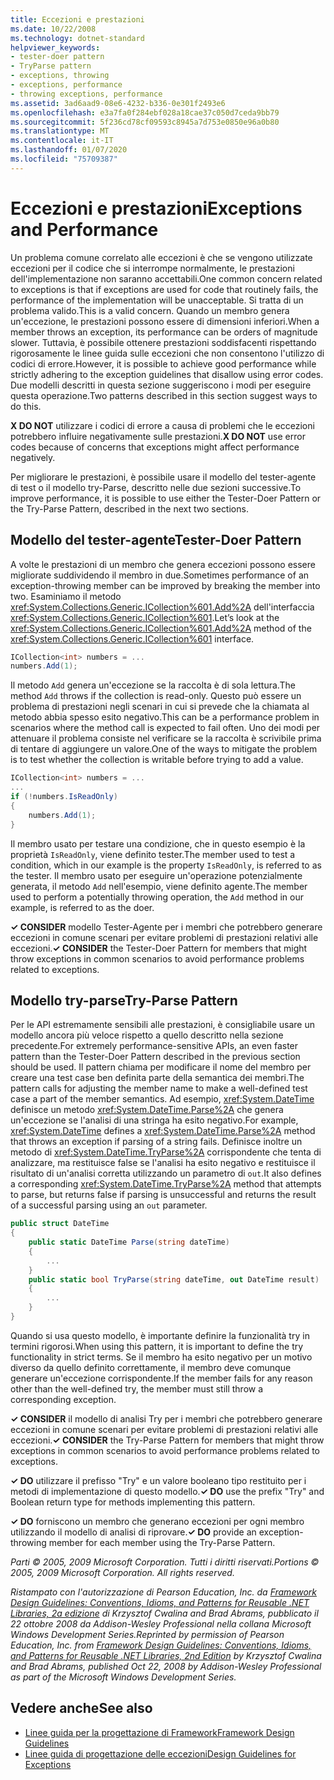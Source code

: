 ```yaml
---
title: Eccezioni e prestazioni
ms.date: 10/22/2008
ms.technology: dotnet-standard
helpviewer_keywords:
- tester-doer pattern
- TryParse pattern
- exceptions, throwing
- exceptions, performance
- throwing exceptions, performance
ms.assetid: 3ad6aad9-08e6-4232-b336-0e301f2493e6
ms.openlocfilehash: e3a7fa0f284ebf028a18cae37c050d7ceda9bb79
ms.sourcegitcommit: 5f236cd78cf09593c8945a7d753e0850e96a0b80
ms.translationtype: MT
ms.contentlocale: it-IT
ms.lasthandoff: 01/07/2020
ms.locfileid: "75709387"
---
```

# <a name="exceptions-and-performance"></a><span data-ttu-id="36024-102">Eccezioni e prestazioni</span><span class="sxs-lookup"><span data-stu-id="36024-102">Exceptions and Performance</span></span>
<span data-ttu-id="36024-103">Un problema comune correlato alle eccezioni è che se vengono utilizzate eccezioni per il codice che si interrompe normalmente, le prestazioni dell'implementazione non saranno accettabili.</span><span class="sxs-lookup"><span data-stu-id="36024-103">One common concern related to exceptions is that if exceptions are used for code that routinely fails, the performance of the implementation will be unacceptable.</span></span> <span data-ttu-id="36024-104">Si tratta di un problema valido.</span><span class="sxs-lookup"><span data-stu-id="36024-104">This is a valid concern.</span></span> <span data-ttu-id="36024-105">Quando un membro genera un'eccezione, le prestazioni possono essere di dimensioni inferiori.</span><span class="sxs-lookup"><span data-stu-id="36024-105">When a member throws an exception, its performance can be orders of magnitude slower.</span></span> <span data-ttu-id="36024-106">Tuttavia, è possibile ottenere prestazioni soddisfacenti rispettando rigorosamente le linee guida sulle eccezioni che non consentono l'utilizzo di codici di errore.</span><span class="sxs-lookup"><span data-stu-id="36024-106">However, it is possible to achieve good performance while strictly adhering to the exception guidelines that disallow using error codes.</span></span> <span data-ttu-id="36024-107">Due modelli descritti in questa sezione suggeriscono i modi per eseguire questa operazione.</span><span class="sxs-lookup"><span data-stu-id="36024-107">Two patterns described in this section suggest ways to do this.</span></span>

 <span data-ttu-id="36024-108">**X DO NOT** utilizzare i codici di errore a causa di problemi che le eccezioni potrebbero influire negativamente sulle prestazioni.</span><span class="sxs-lookup"><span data-stu-id="36024-108">**X DO NOT** use error codes because of concerns that exceptions might affect performance negatively.</span></span>

 <span data-ttu-id="36024-109">Per migliorare le prestazioni, è possibile usare il modello del tester-agente di test o il modello try-Parse, descritto nelle due sezioni successive.</span><span class="sxs-lookup"><span data-stu-id="36024-109">To improve performance, it is possible to use either the Tester-Doer Pattern or the Try-Parse Pattern, described in the next two sections.</span></span>

## <a name="tester-doer-pattern"></a><span data-ttu-id="36024-110">Modello del tester-agente</span><span class="sxs-lookup"><span data-stu-id="36024-110">Tester-Doer Pattern</span></span>
 <span data-ttu-id="36024-111">A volte le prestazioni di un membro che genera eccezioni possono essere migliorate suddividendo il membro in due.</span><span class="sxs-lookup"><span data-stu-id="36024-111">Sometimes performance of an exception-throwing member can be improved by breaking the member into two.</span></span> <span data-ttu-id="36024-112">Esaminiamo il metodo <xref:System.Collections.Generic.ICollection%601.Add%2A> dell'interfaccia <xref:System.Collections.Generic.ICollection%601>.</span><span class="sxs-lookup"><span data-stu-id="36024-112">Let’s look at the <xref:System.Collections.Generic.ICollection%601.Add%2A> method of the <xref:System.Collections.Generic.ICollection%601> interface.</span></span>

```csharp
ICollection<int> numbers = ...
numbers.Add(1);
```

 <span data-ttu-id="36024-113">Il metodo `Add` genera un'eccezione se la raccolta è di sola lettura.</span><span class="sxs-lookup"><span data-stu-id="36024-113">The method `Add` throws if the collection is read-only.</span></span> <span data-ttu-id="36024-114">Questo può essere un problema di prestazioni negli scenari in cui si prevede che la chiamata al metodo abbia spesso esito negativo.</span><span class="sxs-lookup"><span data-stu-id="36024-114">This can be a performance problem in scenarios where the method call is expected to fail often.</span></span> <span data-ttu-id="36024-115">Uno dei modi per attenuare il problema consiste nel verificare se la raccolta è scrivibile prima di tentare di aggiungere un valore.</span><span class="sxs-lookup"><span data-stu-id="36024-115">One of the ways to mitigate the problem is to test whether the collection is writable before trying to add a value.</span></span>

```csharp
ICollection<int> numbers = ...
...
if (!numbers.IsReadOnly)
{
    numbers.Add(1);
}
```

 <span data-ttu-id="36024-116">Il membro usato per testare una condizione, che in questo esempio è la proprietà `IsReadOnly`, viene definito tester.</span><span class="sxs-lookup"><span data-stu-id="36024-116">The member used to test a condition, which in our example is the property `IsReadOnly`, is referred to as the tester.</span></span> <span data-ttu-id="36024-117">Il membro usato per eseguire un'operazione potenzialmente generata, il metodo `Add` nell'esempio, viene definito agente.</span><span class="sxs-lookup"><span data-stu-id="36024-117">The member used to perform a potentially throwing operation, the `Add` method in our example, is referred to as the doer.</span></span>

 <span data-ttu-id="36024-118">**✓ CONSIDER** modello Tester-Agente per i membri che potrebbero generare eccezioni in comune scenari per evitare problemi di prestazioni relativi alle eccezioni.</span><span class="sxs-lookup"><span data-stu-id="36024-118">**✓ CONSIDER** the Tester-Doer Pattern for members that might throw exceptions in common scenarios to avoid performance problems related to exceptions.</span></span>

## <a name="try-parse-pattern"></a><span data-ttu-id="36024-119">Modello try-parse</span><span class="sxs-lookup"><span data-stu-id="36024-119">Try-Parse Pattern</span></span>
 <span data-ttu-id="36024-120">Per le API estremamente sensibili alle prestazioni, è consigliabile usare un modello ancora più veloce rispetto a quello descritto nella sezione precedente.</span><span class="sxs-lookup"><span data-stu-id="36024-120">For extremely performance-sensitive APIs, an even faster pattern than the Tester-Doer Pattern described in the previous section should be used.</span></span> <span data-ttu-id="36024-121">Il pattern chiama per modificare il nome del membro per creare una test case ben definita parte della semantica dei membri.</span><span class="sxs-lookup"><span data-stu-id="36024-121">The pattern calls for adjusting the member name to make a well-defined test case a part of the member semantics.</span></span> <span data-ttu-id="36024-122">Ad esempio, <xref:System.DateTime> definisce un metodo <xref:System.DateTime.Parse%2A> che genera un'eccezione se l'analisi di una stringa ha esito negativo.</span><span class="sxs-lookup"><span data-stu-id="36024-122">For example, <xref:System.DateTime> defines a <xref:System.DateTime.Parse%2A> method that throws an exception if parsing of a string fails.</span></span> <span data-ttu-id="36024-123">Definisce inoltre un metodo di <xref:System.DateTime.TryParse%2A> corrispondente che tenta di analizzare, ma restituisce false se l'analisi ha esito negativo e restituisce il risultato di un'analisi corretta utilizzando un parametro di `out`.</span><span class="sxs-lookup"><span data-stu-id="36024-123">It also defines a corresponding <xref:System.DateTime.TryParse%2A> method that attempts to parse, but returns false if parsing is unsuccessful and returns the result of a successful parsing using an `out` parameter.</span></span>

```csharp
public struct DateTime
{
    public static DateTime Parse(string dateTime)
    {
        ...
    }
    public static bool TryParse(string dateTime, out DateTime result)
    {
        ...
    }
}
```

 <span data-ttu-id="36024-124">Quando si usa questo modello, è importante definire la funzionalità try in termini rigorosi.</span><span class="sxs-lookup"><span data-stu-id="36024-124">When using this pattern, it is important to define the try functionality in strict terms.</span></span> <span data-ttu-id="36024-125">Se il membro ha esito negativo per un motivo diverso da quello definito correttamente, il membro deve comunque generare un'eccezione corrispondente.</span><span class="sxs-lookup"><span data-stu-id="36024-125">If the member fails for any reason other than the well-defined try, the member must still throw a corresponding exception.</span></span>

 <span data-ttu-id="36024-126">**✓ CONSIDER** il modello di analisi Try per i membri che potrebbero generare eccezioni in comune scenari per evitare problemi di prestazioni relativi alle eccezioni.</span><span class="sxs-lookup"><span data-stu-id="36024-126">**✓ CONSIDER** the Try-Parse Pattern for members that might throw exceptions in common scenarios to avoid performance problems related to exceptions.</span></span>

 <span data-ttu-id="36024-127">**✓ DO** utilizzare il prefisso "Try" e un valore booleano tipo restituito per i metodi di implementazione di questo modello.</span><span class="sxs-lookup"><span data-stu-id="36024-127">**✓ DO** use the prefix "Try" and Boolean return type for methods implementing this pattern.</span></span>

 <span data-ttu-id="36024-128">**✓ DO** forniscono un membro che generano eccezioni per ogni membro utilizzando il modello di analisi di riprovare.</span><span class="sxs-lookup"><span data-stu-id="36024-128">**✓ DO** provide an exception-throwing member for each member using the Try-Parse Pattern.</span></span>

 <span data-ttu-id="36024-129">*Parti © 2005, 2009 Microsoft Corporation. Tutti i diritti riservati.*</span><span class="sxs-lookup"><span data-stu-id="36024-129">*Portions © 2005, 2009 Microsoft Corporation. All rights reserved.*</span></span>

 <span data-ttu-id="36024-130">*Ristampato con l'autorizzazione di Pearson Education, Inc. da [Framework Design Guidelines: Conventions, Idioms, and Patterns for Reusable .NET Libraries, 2a edizione](https://www.informit.com/store/framework-design-guidelines-conventions-idioms-and-9780321545619) di Krzysztof Cwalina and Brad Abrams, pubblicato il 22 ottobre 2008 da Addison-Wesley Professional nella collana Microsoft Windows Development Series.*</span><span class="sxs-lookup"><span data-stu-id="36024-130">*Reprinted by permission of Pearson Education, Inc. from [Framework Design Guidelines: Conventions, Idioms, and Patterns for Reusable .NET Libraries, 2nd Edition](https://www.informit.com/store/framework-design-guidelines-conventions-idioms-and-9780321545619) by Krzysztof Cwalina and Brad Abrams, published Oct 22, 2008 by Addison-Wesley Professional as part of the Microsoft Windows Development Series.*</span></span>

## <a name="see-also"></a><span data-ttu-id="36024-131">Vedere anche</span><span class="sxs-lookup"><span data-stu-id="36024-131">See also</span></span>

- [<span data-ttu-id="36024-132">Linee guida per la progettazione di Framework</span><span class="sxs-lookup"><span data-stu-id="36024-132">Framework Design Guidelines</span></span>](../../../docs/standard/design-guidelines/index.md)
- [<span data-ttu-id="36024-133">Linee guida di progettazione delle eccezioni</span><span class="sxs-lookup"><span data-stu-id="36024-133">Design Guidelines for Exceptions</span></span>](../../../docs/standard/design-guidelines/exceptions.md)
